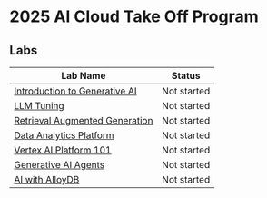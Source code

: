 # 2025 AI Cloud Take Off Program

## Labs
| Lab Name | Status |
| --- | --- |
| [Introduction to Generative AI](intro_to_genai)  | Not started |
| [LLM Tuning](llm_tuning) | Not started |
| [Retrieval Augmented Generation](rag) | Not started |
| [Data Analytics Platform](data) | Not started |
| [Vertex AI Platform 101](vertex-101) | Not started |
| [Generative AI Agents](vertex-agent) | Not started |
| [AI with AlloyDB](alloydb) | Not started |

